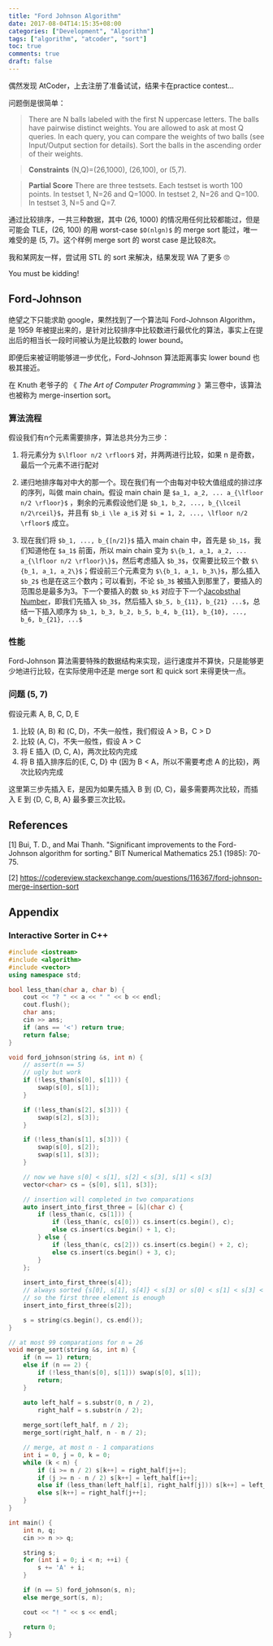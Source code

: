 ```yaml
---
title: "Ford Johnson Algorithm"
date: 2017-08-04T14:15:35+08:00
categories: ["Development", "Algorithm"]
tags: ["algorithm", "atcoder", "sort"]
toc: true
comments: true
draft: false
---
```


偶然发现 AtCoder，上去注册了准备试试，结果卡在practice contest...

问题倒是很简单：


> There are N balls labeled with the first N uppercase letters. The balls have pairwise distinct weights.
You are allowed to ask at most Q queries. In each query, you can compare the weights of two balls (see Input/Output section for details).
Sort the balls in the ascending order of their weights.

> **Constraints**
(N,Q)=(26,1000), (26,100), or (5,7).

> **Partial Score**
There are three testsets. Each testset is worth 100 points.
In testset 1, N=26 and Q=1000.
In testset 2, N=26 and Q=100.
In testset 3, N=5 and Q=7.

通过比较排序，一共三种数据，其中 (26, 1000) 的情况用任何比较都能过，但是可能会 TLE，(26, 100) 的用 worst-case `$O(nlgn)$` 的 merge sort 能过，唯一难受的是 (5, 7)。这个样例 merge sort 的 worst case 是比较8次。

我和某网友一样，尝试用 STL 的 sort 来解决，结果发现 WA 了更多 🙄 

You must be kidding!

## Ford-Johnson

绝望之下只能求助 google，果然找到了一个算法叫 Ford-Johnson Algorithm，是 1959 年被提出来的，是针对比较排序中比较数进行最优化的算法，事实上在提出后的相当长一段时间被认为是比较数的 lower bound。

即便后来被证明能够进一步优化，Ford-Johnson 算法距离事实 lower bound 也极其接近。

在 Knuth 老爷子的 《 *The Art of Computer Programming* 》第三卷中，该算法也被称为 merge-insertion sort。

### 算法流程

假设我们有n个元素需要排序，算法总共分为三步：

1. 将元素分为 `$\lfloor n/2 \rfloor$` 对，并两两进行比较，如果 n 是奇数，最后一个元素不进行配对

2. 递归地排序每对中大的那一个。现在我们有一个由每对中较大值组成的排过序的序列，叫做 main chain。假设 main chain 是 `$a_1, a_2, ... a_{\lfloor n/2 \rfloor}$` ，剩余的元素假设他们是 `$b_1, b_2, ..., b_{\lceil n/2\rceil}$`，并且有 `$b_i \le a_i$` 对 `$i = 1, 2, ..., \lfloor n/2 \rfloor$` 成立。
3. 现在我们将 `$b_1, ..., b_{[n/2]}$` 插入 main chain 中，首先是 `$b_1$`，我们知道他在 `$a_1$` 前面，所以 main chain 变为 `$\{b_1, a_1, a_2, ... a_{\lfloor n/2 \rfloor}\}$`，然后考虑插入 `$b_3$`，仅需要比较三个数 `$\{b_1, a_1, a_2\}$`；假设前三个元素变为 `$\{b_1, a_1, b_3\}$`，那么插入 `$b_2$` 也是在这三个数内；可以看到，不论 `$b_3$` 被插入到那里了，要插入的范围总是最多为3。下一个要插入的数 `$b_k$` 对应于下一个[Jacobsthal Number](https://en.wikipedia.org/wiki/Jacobsthal_number)，即我们先插入 `$b_3$`，然后插入 `$b_5, b_{11}, b_{21} ...$`，总结一下插入顺序为 `$b_1, b_3, b_2, b_5, b_4, b_{11}, b_{10}, ..., b_6, b_{21}, ...$`

### 性能

Ford-Johnson 算法需要特殊的数据结构来实现，运行速度并不算快，只是能够更少地进行比较，在实际使用中还是 merge sort 和 quick sort 来得更快一点。

### 问题 (5, 7)

假设元素 A, B, C, D, E

1. 比较 (A, B) 和 (C, D)，不失一般性，我们假设 A > B，C > D
2. 比较 (A, C)，不失一般性，假设 A > C
3. 将 E 插入 (D, C, A)，两次比较内完成
4. 将 B 插入排序后的{E, C, D} 中 (因为 B < A，所以不需要考虑 A 的比较)，两次比较内完成

这里第三步先插入 E，是因为如果先插入 B 到 (D, C)，最多需要两次比较，而插入 E 到 {D, C, B, A} 最多要三次比较。

## References

[1] Bui, T. D., and Mai Thanh. "Significant improvements to the Ford-Johnson algorithm for sorting." BIT Numerical Mathematics 25.1 (1985): 70-75.

[2] https://codereview.stackexchange.com/questions/116367/ford-johnson-merge-insertion-sort

## Appendix

### Interactive Sorter in C++

```cpp
#include <iostream>
#include <algorithm>
#include <vector>
using namespace std;

bool less_than(char a, char b) {
    cout << "? " << a << " " << b << endl;
    cout.flush();
    char ans;
    cin >> ans;
    if (ans == '<') return true;
    return false;
}

void ford_johnson(string &s, int n) {
    // assert(n == 5)
    // ugly but work
    if (!less_than(s[0], s[1])) {
        swap(s[0], s[1]);
    }

    if (!less_than(s[2], s[3])) {
        swap(s[2], s[3]);
    }

    if (!less_than(s[1], s[3])) {
        swap(s[0], s[2]);
        swap(s[1], s[3]);
    }

    // now we have s[0] < s[1], s[2] < s[3], s[1] < s[3]
    vector<char> cs = {s[0], s[1], s[3]};

    // insertion will completed in two comparations
    auto insert_into_first_three = [&](char c) {
        if (less_than(c, cs[1])) {
            if (less_than(c, cs[0])) cs.insert(cs.begin(), c);
            else cs.insert(cs.begin() + 1, c);
        } else {
            if (less_than(c, cs[2])) cs.insert(cs.begin() + 2, c);
            else cs.insert(cs.begin() + 3, c);
        }
    };
    
    insert_into_first_three(s[4]);
    // always sorted {s[0], s[1], s[4]} < s[3] or s[0] < s[1] < s[3] < s[4]
    // so the first three element is enough
    insert_into_first_three(s[2]);

    s = string(cs.begin(), cs.end());
}

// at most 99 comparations for n = 26
void merge_sort(string &s, int n) {
    if (n == 1) return;
    else if (n == 2) {
        if (!less_than(s[0], s[1])) swap(s[0], s[1]);
        return;
    }

    auto left_half = s.substr(0, n / 2), 
        right_half = s.substr(n / 2);
        
    merge_sort(left_half, n / 2);
    merge_sort(right_half, n - n / 2);

    // merge, at most n - 1 comparations
    int i = 0, j = 0, k = 0;
    while (k < n) {
        if (i >= n / 2) s[k++] = right_half[j++];
        if (j >= n - n / 2) s[k++] = left_half[i++];
        else if (less_than(left_half[i], right_half[j])) s[k++] = left_half[i++];
        else s[k++] = right_half[j++];
    }
}

int main() {
    int n, q;
    cin >> n >> q;

    string s;
    for (int i = 0; i < n; ++i) {
        s += 'A' + i;
    }

    if (n == 5) ford_johnson(s, n);
    else merge_sort(s, n);

    cout << "! " << s << endl;

    return 0;
}
```
